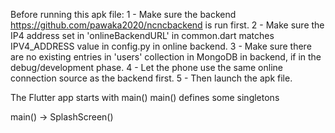 Before running this apk file:
1 - Make sure the backend https://github.com/pawaka2020/ncncbackend is run first. 
2 - Make sure the IP4 address set in 'onlineBackendURL' in common.dart matches IPV4_ADDRESS value in 
config.py in online backend.
3 - Make sure there are no existing entries in 'users' collection in MongoDB in backend, if in the 
debug/development phase.
4 - Let the phone use the same online connection source as the backend first. 
5 - Then launch the apk file.

The Flutter app starts with main()
main() defines some singletons 

main() -> SplashScreen()